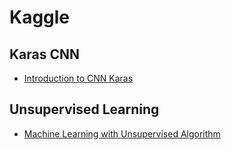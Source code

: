# Kaggle 

## Karas CNN 
- [ Introduction to CNN Karas ](https://www.kaggle.com/yassineghouzam/introduction-to-cnn-keras-0-997-top-6/notebook)

## Unsupervised Learning 
- [Machine Learning with Unsupervised Algorithm](https://www.kaggle.com/suademre/machine-learning-with-unsupervised-algorithm)
                          
